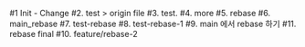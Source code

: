 #1 Init - Change
#2. test > origin file
#3. test.
#4. more
#5. rebase
#6. main_rebase
#7. test-rebase
#8. test-rebase-1
#9. main 에서 rebase 하기
#11. rebase final
#10. feature/rebase-2
